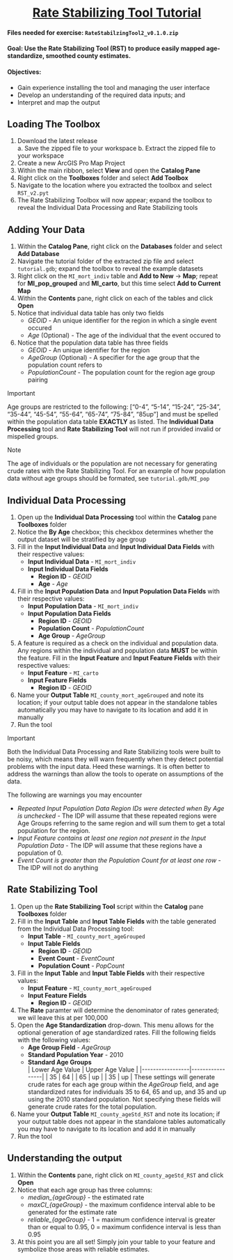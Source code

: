 <h1 align="center">
    <a href="https://github.com/CEHI-code-repos/RateStabilizingToolV2">
        Rate Stabilizing Tool Tutorial
    </a>
</h1>

#### Files needed for exercise: `RateStabilzingTool2_v0.1.0.zip` 

#### Goal: Use the Rate Stabilizing Tool (RST) to produce easily mapped age-standardize, smoothed county estimates.

#### Objectives: 

-   Gain experience installing the tool and managing the user interface
-   Develop an understanding of the required data inputs; and
-   Interpret and map the output

## Loading The Toolbox
1.  Download the latest release  
    a.  Save the zipped file to your workspace 
    b.  Extract the zipped file to your workspace
2.  Create a new ArcGIS Pro Map Project
3.  Within the main ribbon, select **View** and open the **Catalog Pane**
4.  Right click on the **Toolboxes** folder and select **Add Toolbox**
5.  Navigate to the location where you extracted the toolbox and select `RST_v2.pyt`
6.  The Rate Stabilizing Toolbox will now appear; expand the toolbox to reveal the Individual Data Processing and Rate Stabilizing tools

## Adding Your Data
1.  Within the **Catalog Pane**, right click on the **Databases** folder and select **Add Database**
2.  Navigate the tutorial folder of the extracted zip file and select `tutorial.gdb`; expand the toolbox to reveal the example datasets
3.  Right click on the `MI_mort_indiv` table and **Add to New** -> **Map**; repeat for **MI_pop_grouped** and **MI_carto**, but this time select **Add to Current Map**
4.  Within the **Contents** pane, right click on each of the tables and click **Open**
5.  Notice that individual data table has only two fields
    -   *GEOID* - An unique identifier for the region in which a single event occured
    -   *Age* (Optional) - The age of the individual that the event occured to
6.  Notice that the population data table has three fields
    -   *GEOID* - An unique identifier for the region
    -   *AgeGroup* (Optional) - A specifier for the age group that the population count refers to
    -   *PopulationCount* - The population count for the region age group pairing

> [!IMPORTANT]  
> Age groups are restricted to the following: [“0-4”, “5-14”, “15-24”, “25-34”, “35-44”, “45-54”, “55-64”, “65-74”, “75-84”, “85up”] and must be spelled within the population data table **EXACTLY** as listed. The **Individual Data Processing** tool and **Rate Stabilizing Tool** will not run if provided invalid or mispelled groups.

> [!Note]  
> The age of individuals or the population are not necessary for generating crude rates with the Rate Stabilizing Tool. For an example of how population data without age groups should be formated, see `tutorial.gdb/MI_pop` 

## Individual Data Processing
1.  Open up the **Individual Data Processing** tool within the **Catalog** pane **Toolboxes** folder
2.  Notice the **By Age** checkbox; this checkbox determines whether the output dataset will be stratified by age group
3.  Fill in the **Input Individual Data** and **Input Individual Data Fields** with their respective values:
    -   **Input Individual Data** - `MI_mort_indiv`
    -   **Input Individual Data Fields**
        -   **Region ID** - *GEOID*
        -   **Age** - *Age*
4.  Fill in the **Input Population Data** and **Input Population Data Fields** with their respective values:
    -   **Input Population Data** - `MI_mort_indiv`
    -   **Input Population Data Fields**
        -   **Region ID** - *GEOID*
        -   **Population Count** - *PopulationCount*
        -   **Age Group** - *AgeGroup*
5.  A feature is required as a check on the individual and population data. Any regions within the individual and population data **MUST** be within the feature. Fill in the **Input Feature** and **Input Feature Fields** with their respective values:
    -   **Input Feature** - `MI_carto`
    -   **Input Feature Fields**
        -   **Region ID** - *GEOID*
6.  Name your **Output Table** `MI_county_mort_ageGrouped` and note its location; if your output table does not appear in the standalone tables automatically you may have to navigate to its location and add it in manually
7.  Run the tool

> [!Important]  
> Both the Individual Data Processing and Rate Stabilizing tools were built to be noisy, which means they will warn frequently when they detect potential problems with the input data. Heed these warnings. It is often better to address the warnings than allow the tools to operate on assumptions of the data.
>
> The following are warnings you may encounter
> - *Repeated Input Population Data Region IDs were detected when By Age is unchecked* - The IDP will assume that these repeated regions were Age Groups referring to the same region and will sum them to get a total population for the region.
> - *Input Feature contains at least one region not present in the Input Population Data* - The IDP will assume that these regions have a population of 0.
> - *Event Count is greater than the Population Count for at least one row* - The IDP will not do anything

## Rate Stabilizing Tool
1.  Open up the **Rate Stabilizing Tool** script within the **Catalog** pane **Toolboxes** folder
2.  Fill in the **Input Table** and **Input Table Fields** with the table generated from the Individual Data Processing tool:
    -   **Input Table** - `MI_county_mort_ageGrouped`
    -   **Input Table Fields**
        -   **Region ID** - *GEOID*
        -   **Event Count** - *EventCount*
        -   **Population Count** - *PopCount*
2.  Fill in the **Input Table** and **Input Table Fields** with their respective values:
    -   **Input Feature** - `MI_county_mort_ageGrouped`
    -   **Input Feature Fields**
        -   **Region ID** - *GEOID*
3.  The **Rate** paramter will determine the denominator of rates generated; we wil leave this at per 100,000
4.  Open the **Age Standardization** drop-down. This menu allows for the optional generation of age standardized rates. Fill the following fields with the following values:
    -   **Age Group Field** - *AgeGroup*
    -   **Standard Population Year** - 2010
    -   **Standard Age Groups**  
        | Lower Age Value | Upper Age Value |
        |-----------------|-----------------|
        | 35              | 64              |
        | 65              | up              |
        | 35              | up              |
    These settings will generate crude rates for each age group within the *AgeGroup* field, and age standardized rates for individuals 35 to 64, 65 and up, and 35 and up using the 2010 standard population. Not specifying these fields will generate crude rates for the total population.
5.  Name your **Output Table** `MI_county_ageStd_RST` and note its location; if your output table does not appear in the standalone tables automatically you may have to navigate to its location and add it in manually
6.  Run the tool

## Understanding the output
1.  Within the **Contents** pane, right click on `MI_county_ageStd_RST` and click **Open**
2.  Notice that each age group has three columns:
    -   *median_{ageGroup}* - the estimated rate
    -   *maxCI_{ageGroup}* - the maximum confidence interval able to be generated for the estimate rate
    -   *reliable_{ageGroup}* - 1 = maximum confidence interval is greater than or equal to 0.95, 0 =  maximum confidence interval is less than 0.95
3.  At this point you are all set! Simply join your table to your feature and symbolize those areas with reliable estimates.